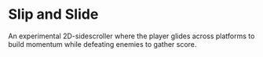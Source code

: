 # Slip and Slide

An experimental 2D-sidescroller where the player glides across platforms to build momentum while
defeating enemies to gather score.